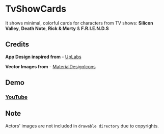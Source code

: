 # TvShowCards

It shows minimal, colorful cards for characters from TV shows: **Silicon Valley**, **Death Note**, **Rick & Morty** & **F.R.I.E.N.D.S**

## Credits
**App Design inspired from** - [UpLabs](https://www.uplabs.com/posts/profile-cards-web-interface)

**Vector Images from** - [MaterialDesignIcons](https://materialdesignicons.com)

## Demo
### [YouTube](https://youtu.be/m04qDXcabm8)

## Note
Actors' images are not included in `drawable directory` due to copyrights.
